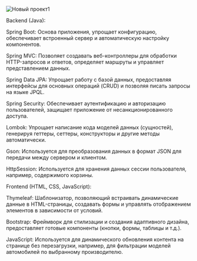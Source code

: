 ![Новый проект1](https://github.com/user-attachments/assets/424e53ac-db89-4c98-acca-c3879d0d4464)

Backend (Java):

Spring Boot: Основа приложения, упрощает конфигурацию, обеспечивает встроенный сервер и автоматическую настройку компонентов.

Spring MVC: Позволяет создавать веб-контроллеры для обработки HTTP-запросов и ответов, определяет маршруты и управляет представлением данных.

Spring Data JPA: Упрощает работу с базой данных, предоставляя интерфейсы для основных операций (CRUD) и позволяя писать запросы на языке JPQL.

Spring Security: Обеспечивает аутентификацию и авторизацию пользователей, защищает приложение от несанкционированного доступа.

Lombok: Упрощает написание кода моделей данных (сущностей), генерируя геттеры, сеттеры, конструкторы и другие методы автоматически.

Gson: Используется для преобразования данных в формат JSON для передачи между сервером и клиентом.

HttpSession: Используется для хранения данных сессии пользователя, например, содержимого корзины.



Frontend (HTML, CSS, JavaScript):

Thymeleaf: Шаблонизатор, позволяющий встраивать динамические данные в HTML-страницы, создавать формы и управлять отображением элементов в зависимости от условий.

Bootstrap: Фреймворк для стилизации и создания адаптивного дизайна, предоставляет готовые компоненты (кнопки, формы, таблицы и т.д.).

JavaScript: Используется для динамического обновления контента на странице без перезагрузки, например, для фильтрации моделей автомобилей по выбранному производителю.
